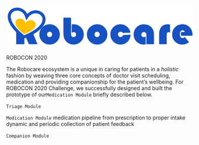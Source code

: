 ![Robocare_logo](Robocare_name_logo_blue.PNG)

ROBOCON 2020

The Robocare ecosystem is a unique in caring for patients in a _holistic_ fashion by weaving three core concepts of doctor visit scheduling, medication and providing companionship for the patient’s wellbeing. For ROBOCON 2020 Challenge, we successfully designed and built the prototype of our`Medication Module` briefly described below.

`Triage Module` 

`Medication Module`
medication pipeline from prescription to proper intake
dynamic and periodic collection of patient feedback

`Companion Module`


